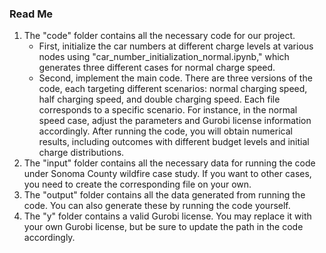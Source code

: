 ### Read Me

1. The "code" folder contains all the necessary code for our project.
   - First, initialize the car numbers at different charge levels at various nodes using "car_number_initialization_normal.ipynb," which generates three different cases for normal charge speed.
   - Second, implement the main code. There are three versions of the code, each targeting different scenarios: normal charging speed, half charging speed, and double charging speed. Each file corresponds to a specific scenario. For instance, in the normal speed case, adjust the parameters and Gurobi license information accordingly. After running the code, you will obtain numerical results, including outcomes with different budget levels and initial charge distributions.
2. The "input" folder contains all the necessary data for running the code under Sonoma County wildfire case study. If you want to other cases, you need to create the corresponding file on your own. 
3. The "output" folder contains all the data generated from running the code. You can also generate these by running the code yourself.
4. The "y" folder contains a valid Gurobi license. You may replace it with your own Gurobi license, but be sure to update the path in the code accordingly.
